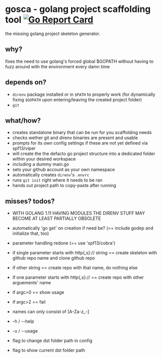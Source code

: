 # gosca - golang project scaffolding tool [![Go Report Card](https://goreportcard.com/badge/github.com/sjas/gosca?style=flat-square)](https://goreportcard.com/report/github.com/sjas/gosca)

the missing golang project skeleton generator.

## why? 

fixes the need to use golang's forced global $GOPATH without having to fuzz around with the environment every damn time

## depends on?

- `direnv` package installed or in `$PATH` to properly work (for dynamically fixing `$GOPATH` upon entering/leaving the created project folder)
- `git`

## what/how?

- creates standalone binary that can be run for you scaffolding needs
- checks wether git and direnv binaries are present and usable
- prompts for its own config settings if these are not yet defined via spf13/viper
- will create the the defacto go project structure into a dedicated folder within your desired workspace
- including a dummy main.go
- sets your github account as your own namespace
- automatically creates `direnv`'s `.envrc`
- runs `git init` right where it needs to be ran
- hands out project path to copy-paste after running

## misses? todos?

- WITH GOLANG 1.11 HAVING MODULES THE DIRENV STUFF MAY BECOME AT LEAST PARTIALLY OBSOLETE

- automatically 'go get' on creation if need be? (== include godep and initialize that, too)

- parameter handling redone (== use 'spf13/cobra')
- if single parameter starts with http{,s}:// string == create skeleton with github repo name and clone github repo
- if other string == create repo with that name, do nothing else
- if one parameter starts with http{,s}:// == create repo with other arguements' name
- if argc>0 == show usage
- if argc>2 == fail
- names can only consist of [A-Za-z_-]
- -h / --help
- -u / --usage
- flag to change dst folder path in config
- flag to show current dst folder path
